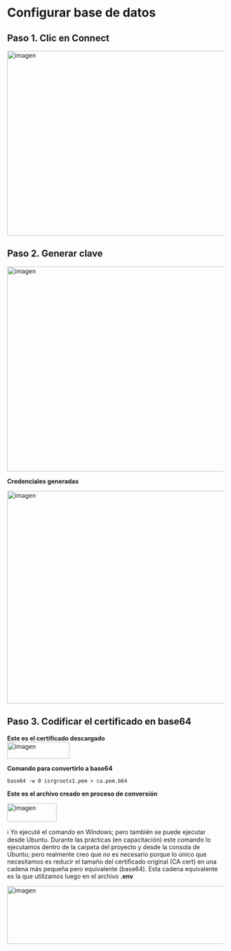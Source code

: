 # Configurar base de datos

## Paso 1. Clic en Connect

<img width="920" height="430" alt="imagen" src="https://github.com/user-attachments/assets/be206195-17f3-44de-9eef-f0f460b00ab8" />

## Paso 2. Generar clave

<img width="763" height="477" alt="imagen" src="https://github.com/user-attachments/assets/8c8729de-28d4-4120-b4da-2554019b5ed6" />  

**Credenciales generadas**  

<img width="684" height="495" alt="imagen" src="https://github.com/user-attachments/assets/3e0ef896-1c19-420a-ba72-2e821bdcbc13" />

## Paso 3. Codificar el certificado en base64
**Este es el certificado descargado**  
<img width="145" height="39" alt="imagen" src="https://github.com/user-attachments/assets/64802d5f-9b49-4544-bb8d-2e25e970d50f" />

**Comando para convertirlo a base64**  

```
base64 -w 0 isrgrootx1.pem > ca.pem.b64
```

**Este es el archivo creado en proceso de conversión**  

<img width="115" height="43" alt="imagen" src="https://github.com/user-attachments/assets/cc78994f-c5b4-4aa5-96ce-7bc956efa2c0" />


ℹ️ Yo ejecuté el comando en Windows; pero también se puede ejecutar desde Ubuntu. Durante las prácticas (en capacitación) este comando lo ejecutamos dentro de la carpeta del proyecto y desde la consola de Ubuntu; pero realmente creo que no es necesario porque lo único que necesitamos es reducir el tamaño del certificado original (CA cert) en una cadena más pequeña pero equivalente (base64).  Esta cadena equivalente es la que utilizamos luego en el archivo **.env**  

<img width="653" height="135" alt="imagen" src="https://github.com/user-attachments/assets/22865f09-8c8c-4dd6-af5a-88c50d3f7264" />



